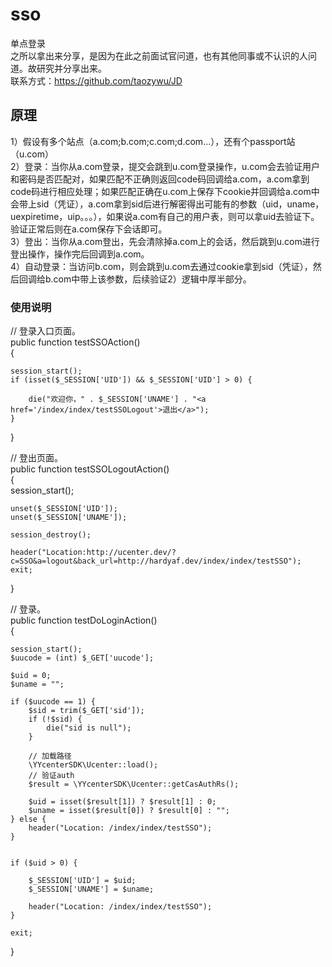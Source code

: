 # sso
单点登录<br>
之所以拿出来分享，是因为在此之前面试官问道，也有其他同事或不认识的人问道。故研究并分享出来。<br>
联系方式：https://github.com/taozywu/JD


## 原理
1）假设有多个站点（a.com;b.com;c.com;d.com...），还有个passport站（u.com）<br>
2）登录：当你从a.com登录，提交会跳到u.com登录操作，u.com会去验证用户和密码是否匹配对，如果匹配不正确则返回code码回调给a.com，a.com拿到code码进行相应处理；如果匹配正确在u.com上保存下cookie并回调给a.com中会带上sid（凭证），a.com拿到sid后进行解密得出可能有的参数（uid，uname，uexpiretime，uip。。。），如果说a.com有自己的用户表，则可以拿uid去验证下。验证正常后则在a.com保存下会话即可。<br>
3）登出：当你从a.com登出，先会清除掉a.com上的会话，然后跳到u.com进行登出操作，操作完后回调到a.com。<br>
4）自动登录：当访问b.com，则会跳到u.com去通过cookie拿到sid（凭证），然后回调给b.com中带上该参数，后续验证2）逻辑中厚半部分。<br>

### 使用说明
// 登录入口页面。<br>
public function testSSOAction()<br>
{<br>

    session_start();
    if (isset($_SESSION['UID']) && $_SESSION['UID'] > 0) {

        die("欢迎你，" . $_SESSION['UNAME'] . "<a href='/index/index/testSSOLogout'>退出</a>");
    }
}

// 登出页面。<br>
public function testSSOLogoutAction()<br>
{<br>
    session_start();<br>

    unset($_SESSION['UID']);
    unset($_SESSION['UNAME']);

    session_destroy();

    header("Location:http://ucenter.dev/?c=SSO&a=logout&back_url=http://hardyaf.dev/index/index/testSSO");
    exit;
}<br>

// 登录。<br>
public function testDoLoginAction()<br>
{<br>

    session_start();
    $uucode = (int) $_GET['uucode'];

    $uid = 0;
    $uname = "";

    if ($uucode == 1) {
        $sid = trim($_GET['sid']);
        if (!$sid) {
            die("sid is null");
        }

        // 加载路径
        \YYcenterSDK\Ucenter::load();
        // 验证auth
        $result = \YYcenterSDK\Ucenter::getCasAuthRs();

        $uid = isset($result[1]) ? $result[1] : 0;
        $uname = isset($result[0]) ? $result[0] : "";
    } else {
        header("Location: /index/index/testSSO");
    }


    if ($uid > 0) {

        $_SESSION['UID'] = $uid;
        $_SESSION['UNAME'] = $uname;

        header("Location: /index/index/testSSO");
    } 

    exit;

}<br>
